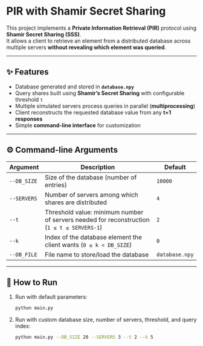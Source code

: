 # PIR with Shamir Secret Sharing

This project implements a **Private Information Retrieval (PIR)** protocol using **Shamir Secret Sharing (SSS)**.  
It allows a client to retrieve an element from a distributed database across multiple servers **without revealing which element was queried**.

---

## ✨ Features
- Database generated and stored in **`database.npy`**
- Query shares built using **Shamir’s Secret Sharing** with configurable threshold `t`
- Multiple simulated servers process queries in parallel (**multiprocessing**)
- Client reconstructs the requested database value from any **t+1 responses**
- Simple **command-line interface** for customization

---

## ⚙️ Command-line Arguments

| Argument   | Description | Default |
|------------|-------------|---------|
| `--DB_SIZE` | Size of the database (number of entries) | `10000` |
| `--SERVERS` | Number of servers among which shares are distributed | `4` |
| `--t`       | Threshold value: minimum number of servers needed for reconstruction (`1 ≤ t ≤ SERVERS-1`) | `2` |
| `--k`       | Index of the database element the client wants (`0 ≤ k < DB_SIZE`) | `0` |
| `--DB_FILE` | File name to store/load the database | `database.npy` |

---

## 🚀 How to Run

1. Run with default parameters:
   ```bash
   python main.py
2. Run with custom database size, number of servers, threshold, and query index:
   ```bash
   python main.py --DB_SIZE 20 --SERVERS 3 --t 2 --k 5

